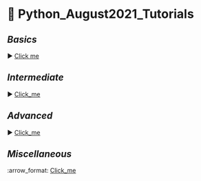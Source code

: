 # :notebook: Python_August2021_Tutorials

## _Basics_

:arrow_forward: [Click me](https://github.com/kumar1987an/Python_August2021_Tutorials/blob/main/Python_Basics_Session/Python_Basics_Part1.ipynb) <br/>

## _Intermediate_

:arrow_forward: [Click_me](https://github.com/kumar1987an/Python_August2021_Tutorials/blob/main/Python_Intermediate_Session/Python_Intermediate.ipynb)

## _Advanced_

:arrow_forward: [Click_me](https://github.com/kumar1987an/Python_August2021_Tutorials/blob/main/Python_Advanced_Session)

## _Miscellaneous_

:arrow_format: [Click_me](https://github.com/kumar1987an/Python_August2021_Tutorials/blob/main/Python_Modules_Session)
